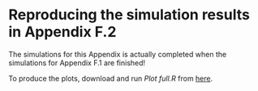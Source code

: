 # Reproducing the simulation results in Appendix F.2
The simulations for this Appendix is actually completed when the simulations for Appendix F.1 are finished!
   
To produce the plots, download and run *Plot full.R* from [here](https://github.com/ninhtran02/ParFilter/tree/main/Simulation).



